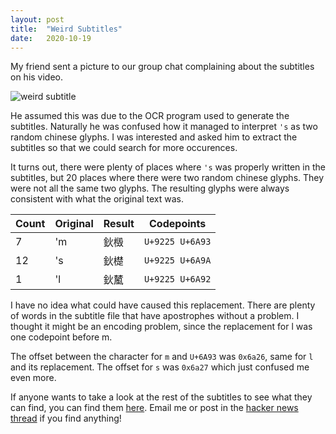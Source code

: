 ```yaml
---
layout: post
title:  "Weird Subtitles"
date:   2020-10-19
---
```


My friend sent a picture to our group chat complaining about the subtitles on his video.

![weird subtitle](https://files.sharparam.com/2020/10/19/2020-10-19_00-53-28-310.png)

He assumed this was due to the OCR program used to generate the subtitles. Naturally he was confused how it managed to interpret `'s` as two random chinese glyphs. I was interested and asked him to extract the subtitles so that we could search for more occurences.

It turns out, there were plenty of places where `'s` was properly written in the subtitles, but 20 places where there were two random chinese glyphs. They were not all the same two glyphs. The resulting glyphs were always consistent with what the original text was.

 Count | Original | Result | Codepoints
 ----- | -------- | ------ | -----------
  7    |   'm     |  鈥檓  | `U+9225 U+6A93`
  12   |   's     |  鈥檚  | `U+9225 U+6A9A`
  1    |   'l     |  鈥檒  | `U+9225 U+6A92`

I have no idea what could have caused this replacement. There are plenty of words in the subtitle file that have apostrophes without a problem. I thought it might be an encoding problem, since the replacement for l was one codepoint before m.

The offset between the character for `m` and `U+6A93` was `0x6a26`, same for `l` and its replacement. The offset for `s` was `0x6a27` which just confused me even more.

If anyone wants to take a look at the rest of the subtitles to see what they can find, you can find them [here](https://pastebin.com/raw/GQh3168K). Email me or post in the [hacker news thread](https://news.ycombinator.com/item?id=24826807) if you find anything!
